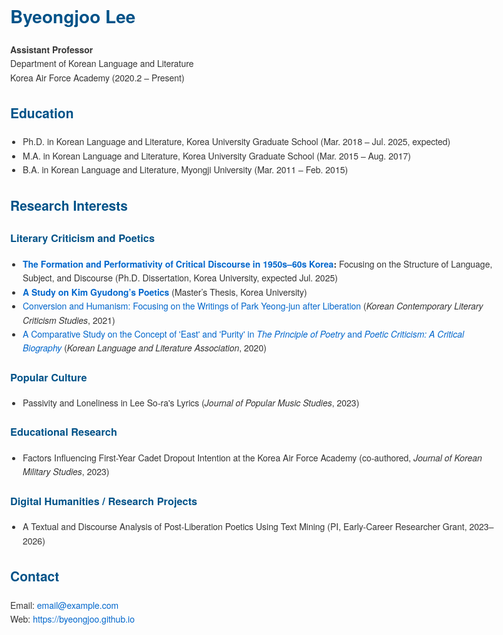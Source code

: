 <!DOCTYPE html>
<html lang="en">
<head>
  <meta charset="UTF-8">
  <title>Byeongjoo Lee – Literary Criticism & Digital Humanities</title>
  <style>
    body {
      font-family: "Helvetica Neue", Helvetica, Arial, sans-serif;
      line-height: 1.6;
      margin: 40px;
      max-width: 800px;
      color: #333;
    }
    h1, h2, h3 {
      color: #005288;
    }
    a {
      color: #0066cc;
      text-decoration: none;
    }
    a:hover {
      text-decoration: underline;
    }
    ul {
      padding-left: 20px;
    }
  </style>
</head>
<body>

  <h1>Byeongjoo Lee</h1>
  <p><strong>Assistant Professor</strong><br>
  Department of Korean Language and Literature<br>
  Korea Air Force Academy (2020.2 – Present)</p>

  <h2>Education</h2>
  <ul>
    <li>Ph.D. in Korean Language and Literature, Korea University Graduate School (Mar. 2018 – Jul. 2025, expected)</li>
    <li>M.A. in Korean Language and Literature, Korea University Graduate School (Mar. 2015 – Aug. 2017)</li>
    <li>B.A. in Korean Language and Literature, Myongji University (Mar. 2011 – Feb. 2015)</li>
  </ul>

  <h2>Research Interests</h2>

  <h3>Literary Criticism and Poetics</h3>
  <ul>
    <li><strong><a href="2025_Dissertation_Performativity.pdf" target="_blank">The Formation and Performativity of Critical Discourse in 1950s–60s Korea</a>:</strong> Focusing on the Structure of Language, Subject, and Discourse (Ph.D. Dissertation, Korea University, expected Jul. 2025)</li>
    <li><strong><a href="2017_KimGyudong_Poetics.pdf" target="_blank">A Study on Kim Gyudong’s Poetics</a></strong> (Master’s Thesis, Korea University)</li>
    <li><a href="2021_ParkYoungjun_Criticism.pdf" target="_blank">Conversion and Humanism: Focusing on the Writings of Park Yeong-jun after Liberation</a> (<em>Korean Contemporary Literary Criticism Studies</em>, 2021)</li>
    <li><a href="2020_PoeticTheory_EastPurity.pdf" target="_blank">A Comparative Study on the Concept of 'East' and 'Purity' in <em>The Principle of Poetry</em> and <em>Poetic Criticism: A Critical Biography</em></a> (<em>Korean Language and Literature Association</em>, 2020)</li>
  </ul>

  <h3>Popular Culture</h3>
  <ul>
    <li>Passivity and Loneliness in Lee So-ra's Lyrics (<em>Journal of Popular Music Studies</em>, 2023)</li>
  </ul>

  <h3>Educational Research</h3>
  <ul>
    <li>Factors Influencing First-Year Cadet Dropout Intention at the Korea Air Force Academy (co-authored, <em>Journal of Korean Military Studies</em>, 2023)</li>
  </ul>

  <h3>Digital Humanities / Research Projects</h3>
  <ul>
    <li>A Textual and Discourse Analysis of Post-Liberation Poetics Using Text Mining (PI, Early-Career Researcher Grant, 2023–2026)</li>
  </ul>

  <h2>Contact</h2>
  <p>Email: <a href="mailto:email@example.com">email@example.com</a><br>
     Web: <a href="https://byeongjoo.github.io">https://byeongjoo.github.io</a></p>

</body>
</html>
